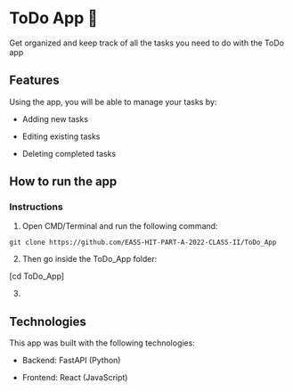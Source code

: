 # ToDo App :memo: 
Get organized and keep track of all the tasks you need to do with the ToDo app

## Features
Using the app, you will be able to manage your tasks by:

- Adding new tasks

- Editing existing tasks

- Deleting completed tasks

## How to run the app
### Instructions
1. Open CMD/Terminal and run the following command:

```
git clone https://github.com/EASS-HIT-PART-A-2022-CLASS-II/ToDo_App

```

2. Then go inside the ToDo_App folder:

[cd ToDo_App]

3. 

## Technologies
This app was built with the following technologies:

- Backend: FastAPI (Python)

- Frontend: React (JavaScript)

